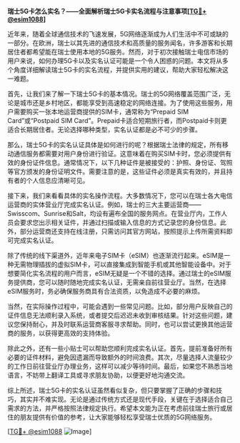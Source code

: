 **瑞士5G卡怎么实名？——全面解析瑞士5G卡实名流程与注意事项[[TG💪+ @esim1088](https://t.me/s/esim1088)]**

近年来，随着全球通信技术的飞速发展，5G网络逐渐成为人们生活中不可或缺的一部分。在欧洲，瑞士以其先进的通信技术和高质量的服务闻名，许多游客和长期居住者都希望能在瑞士使用本地的5G服务。然而，对于初次接触瑞士电信市场的用户来说，如何办理5G卡以及实名认证可能是一个令人困惑的问题。本文将从多个角度详细解读瑞士5G卡的实名流程，并提供实用的建议，帮助大家轻松解决这一难题。

首先，让我们来了解一下瑞士5G卡的基本情况。瑞士的5G网络覆盖范围广泛，无论是城市还是乡村地区，都能享受到高速稳定的网络连接。为了使用这些服务，用户需要购买一张本地运营商提供的SIM卡，通常称为“Prepaid SIM Card”或“Postpaid SIM Card”。Prepaid卡适合短期旅行者，而Postpaid卡则更适合长期居住者。无论选择哪种类型，实名认证都是必不可少的步骤。

那么，瑞士5G卡的实名认证具体是如何进行的呢？根据瑞士法律的规定，所有移动通信服务都需要对用户身份进行验证。这意味着在购买SIM卡时，您必须提供有效的身份证件信息。通常情况下，以下几种证件是被接受的：护照、身份证、驾照等官方颁发的身份证明文件。需要注意的是，这些证件必须是真实有效的，并且持有者的个人信息应清晰可见。

接下来，我们来看看具体的实名操作流程。大多数情况下，您可以在瑞士各大电信运营商的实体营业厅完成实名认证。例如，瑞士的三大主要运营商——Swisscom、Sunrise和Salt，均设有遍布全国的服务网点。在营业厅内，工作人员会要求您出示相关证件，并通过扫描或输入信息的方式记录您的身份信息。此外，部分运营商还支持在线注册，只需访问其官方网站，按照提示上传所需资料即可完成实名认证。

除了传统的线下渠道外，近年来电子SIM卡（eSIM）也逐渐流行起来。eSIM是一种无需物理插拔的虚拟SIM卡，可以直接集成到智能手机或其他智能设备中。对于想要简化实名流程的用户而言，eSIM无疑是一个不错的选择。通过瑞士的eSIM服务提供商，您可以随时随地完成实名认证，无需亲自前往营业厅。当然，在选择eSIM服务时，务必确保服务商具有合法资质，以免造成不必要的麻烦。

当然，在实际操作过程中，可能会遇到一些常见问题。比如，部分用户反映自己的证件信息无法顺利录入系统，或者提交后迟迟未收到审核结果。针对这些问题，建议您保持耐心，并及时联系运营商客服寻求帮助。同时，也可以尝试更换其他运营商的服务，以获得更高效的支持体验。

除此之外，还有一些小贴士可以帮助您顺利完成实名认证。首先，提前准备好所有必要的证件材料，避免因遗漏而导致额外的时间浪费。其次，尽量选择人流量较少的工作日前往营业厅办理业务，这样可以减少等待时间。最后，如果您不熟悉当地语言，不妨带上翻译工具或寻求朋友协助，以便更好地沟通交流。

综上所述，瑞士5G卡的实名认证虽然看似复杂，但只要掌握了正确的步骤和技巧，其实并不难实现。无论是通过传统方式还是现代手段，关键在于选择适合自己需求的方法，并严格按照法律规定执行。希望本文能为正在考虑前往瑞士旅行或居住的朋友提供有价值的参考，让大家能够轻松享受瑞士优质的5G网络服务。

[[TG💪+ @esim1088](https://t.me/s/esim1088) ![Image](https://i.postimg.cc/4NQfJmqS/Snipaste-2025-05-13-00-14-12.png)]